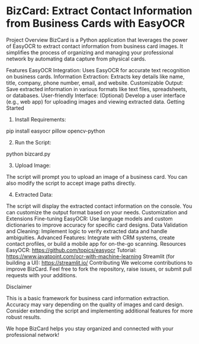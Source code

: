 # BizCard: Extract Contact Information from Business Cards with EasyOCR
Project Overview
BizCard is a Python application that leverages the power of EasyOCR to extract contact information from business card images. It simplifies the process of organizing and managing your professional network by automating data capture from physical cards.

Features
EasyOCR Integration: Uses EasyOCR for accurate text recognition on business cards.
Information Extraction: Extracts key details like name, title, company, phone number, email, and website.
Customizable Output: Save extracted information in various formats like text files, spreadsheets, or databases.
User-friendly Interface: (Optional) Develop a user interface (e.g., web app) for uploading images and viewing extracted data.
Getting Started

1. Install Requirements:

pip install easyocr pillow opencv-python

2. Run the Script:

python bizcard.py

3. Upload Image:

The script will prompt you to upload an image of a business card.
You can also modify the script to accept image paths directly.

4. Extracted Data:

The script will display the extracted contact information on the console.
You can customize the output format based on your needs.
Customization and Extensions
Fine-tuning EasyOCR: Use language models and custom dictionaries to improve accuracy for specific card designs.
Data Validation and Cleaning: Implement logic to verify extracted data and handle ambiguities.
Advanced Features: Integrate with CRM systems, create contact profiles, or build a mobile app for on-the-go scanning.
Resources
EasyOCR: https://github.com/topics/easyocr
Tutorial: https://www.javatpoint.com/ocr-with-machine-learning
Streamlit (for building a UI): https://streamlit.io/
Contributing
We welcome contributions to improve BizCard. Feel free to fork the repository, raise issues, or submit pull requests with your additions.

Disclaimer

This is a basic framework for business card information extraction. Accuracy may vary depending on the quality of images and card design. Consider extending the script and implementing additional features for more robust results.

We hope BizCard helps you stay organized and connected with your professional network!
